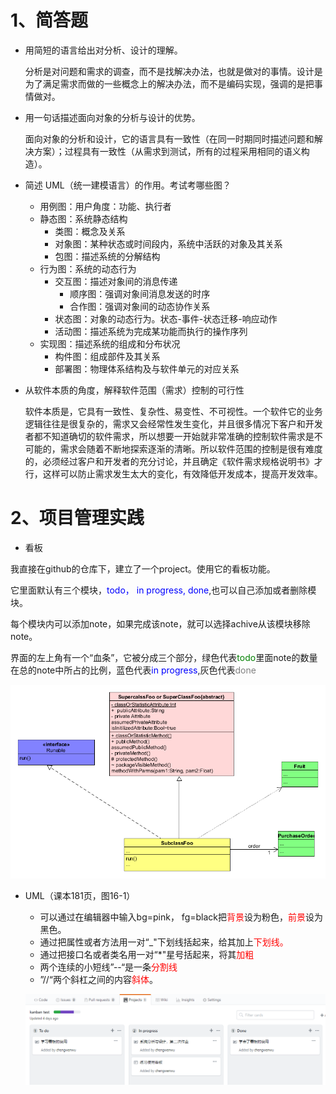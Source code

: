 # 1、简答题

- 用简短的语言给出对分析、设计的理解。

  分析是对问题和需求的调查，而不是找解决办法，也就是做对的事情。设计是为了满足需求而做的一些概念上的解决办法，而不是编码实现，强调的是把事情做对。

  

- 用一句话描述面向对象的分析与设计的优势。

  面向对象的分析和设计，它的语言具有一致性（在同一时期同时描述问题和解决方案）；过程具有一致性（从需求到测试，所有的过程采用相同的语义构造）。

  

- 简述 UML（统一建模语言）的作用。考试考哪些图？

  - 用例图：用户角度：功能、执行者
  - 静态图：系统静态结构
    - 类图：概念及关系
    - 对象图：某种状态或时间段内，系统中活跃的对象及其关系
    - 包图：描述系统的分解结构
  - 行为图：系统的动态行为
    - 交互图：描述对象间的消息传递
      - 顺序图：强调对象间消息发送的时序
      - 合作图：强调对象间的动态协作关系
    - 状态图：对象的动态行为。状态-事件-状态迁移-响应动作
    - 活动图：描述系统为完成某功能而执行的操作序列
  - 实现图：描述系统的组成和分布状况
    - 构件图：组成部件及其关系
    - 部署图：物理体系结构及与软件单元的对应关系 

  

- 从软件本质的角度，解释软件范围（需求）控制的可行性

  软件本质是，它具有一致性、复杂性、易变性、不可视性。一个软件它的业务逻辑往往是很复杂的，需求又会经常性发生变化，并且很多情况下客户和开发者都不知道确切的软件需求，所以想要一开始就非常准确的控制软件需求是不可能的，需求会随着不断地探索逐渐的清晰。所以软件范围的控制是很有难度的，必须经过客户和开发者的充分讨论，并且确定《软件需求规格说明书》才行，这样可以防止需求发生太大的变化，有效降低开发成本，提高开发效率。

# 2、项目管理实践

- 看板

我直接在github的仓库下，建立了一个project。使用它的看板功能。

它里面默认有三个模块，<font color="blue">todo， in progress, done</font>,也可以自己添加或者删除模块。

每个模块内可以添加note，如果完成该note，就可以选择achive从该模块移除note。

界面的左上角有一个“血条”，它被分成三个部分，绿色代表<font color="green">todo</font>里面note的数量在总的note中所占的比例，蓝色代表<font color="blue">in progress</font>,灰色代表<font color="gray">done</font>

![uml](https://github.com/chengwenwu/OOAD/blob/master/homework2/uml.png)

- UML（课本181页，图16-1）

  - 可以通过在编辑器中输入bg=pink， fg=black把<font  color="red">背景</font>设为粉色，<font  color="red">前景</font>设为黑色。
  - 通过把属性或者方法用一对“_"下划线括起来，给其加上<font  color="red">下划线。</font>
  - 通过把接口名或者类名用一对“*"星号括起来，将其<font  color="red">加粗</font>
  - 两个连续的小短线”--“是一条<font  color="red">分割线</font>
  - ”//“两个斜杠之间的内容<font  color="red">斜体</font>。

  ![kanban](https://github.com/chengwenwu/OOAD/blob/master/homework2/%E7%9C%8B%E6%9D%BF.PNG)

